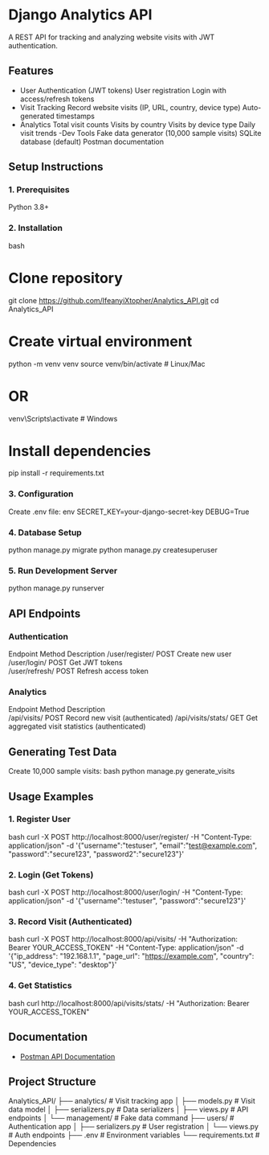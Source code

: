 # Django Analytics API

A REST API for tracking and analyzing website visits with JWT authentication.
## Features

- User Authentication (JWT tokens)
  	User registration
  	Login with access/refresh tokens
- Visit Tracking
  	Record website visits (IP, URL, country, device type)
  	Auto-generated timestamps
- Analytics
  	Total visit counts
  	Visits by country
  	Visits by device type
  	Daily visit trends
-Dev Tools
  	Fake data generator (10,000 sample visits)
  	SQLite database (default)
  	Postman documentation

## Setup Instructions

### 1. Prerequisites
 Python 3.8+


### 2. Installation
bash
# Clone repository
git clone https://github.com/IfeanyiXtopher/Analytics_API.git
cd Analytics_API

# Create virtual environment
python -m venv venv
source venv/bin/activate  # Linux/Mac
# OR
venv\Scripts\activate    # Windows

# Install dependencies
pip install -r requirements.txt


### 3. Configuration
Create .env file:
env
SECRET_KEY=your-django-secret-key
DEBUG=True


### 4. Database Setup
python manage.py migrate
python manage.py createsuperuser


### 5. Run Development Server
python manage.py runserver





## API Endpoints

### Authentication
Endpoint          			Method 	  		   Description 
/user/register/ 			   POST   				Create new user           
/user/login/    			   POST   				Get JWT tokens            
/user/refresh/  			   POST   				Refresh access token      

### Analytics
 Endpoint                	Method  			   Description                     
 /api/visits/        		POST   			   Record new visit (authenticated)
 /api/visits/stats/   		GET    			   Get aggregated visit statistics (authenticated)





## Generating Test Data
Create 10,000 sample visits:
bash
python manage.py generate_visits





## Usage Examples

### 1. Register User
bash
curl -X POST http://localhost:8000/user/register/ 
  -H "Content-Type: application/json" 
  -d '{"username":"testuser", "email":"test@example.com", "password":"secure123", "password2":"secure123"}'


### 2. Login (Get Tokens)
bash
curl -X POST http://localhost:8000/user/login/ 
  -H "Content-Type: application/json" 
  -d '{"username":"testuser", "password":"secure123"}'


### 3. Record Visit (Authenticated)
bash
curl -X POST http://localhost:8000/api/visits/ 
  -H "Authorization: Bearer YOUR_ACCESS_TOKEN" 
  -H "Content-Type: application/json" 
  -d '{"ip_address": "192.168.1.1", "page_url": "https://example.com", "country": "US", "device_type": "desktop"}'


### 4. Get Statistics
bash
curl http://localhost:8000/api/visits/stats/ 
  -H "Authorization: Bearer YOUR_ACCESS_TOKEN"



## Documentation
- [Postman API Documentation](https://documenter.getpostman.com/view/33125691/2sB2cVg2vT#8b142751-8123-45f2-bf11-6a61d90aeeac)



## Project Structure
Analytics_API/
├── analytics/            # Visit tracking app
│   ├── models.py         # Visit data model
│   ├── serializers.py    # Data serializers
│   ├── views.py          # API endpoints
│   └── management/       # Fake data command
├── users/                # Authentication app
│   ├── serializers.py    # User registration
│   └── views.py         # Auth endpoints
├── .env                  # Environment variables
└── requirements.txt      # Dependencies

